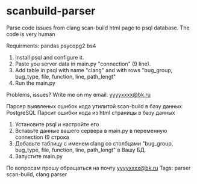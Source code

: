 # scanbuild-parser
Parse code issues from clang scan-build html page to psql database. The code is very human

Requirments:
pandas
psycopg2
bs4

1. Install psql and configure it.
2. Paste you server data in main.py "connection" (9 line).
3. Add table in psql with name "clang" and with rows "bug_group, bug_type, file, function, line, path_lengt"
4. Run the main.py

Problems, issues? Write me on my email: yyyyxxxx@bk.ru

Парсер выявленых ошибок кода утилитой scan-build в базу данных PostgreSQL
Парсит ошибки кода из html страницы в базу данных
1. Установите psql и настройте его
2. Вставьте данные вашего сервера в main.py в переменную connection (9 строка
3. Добавьте таблицу с именем clang со столбцами "bug_group, bug_type, file, function, line, path_lengt" в Вашу БД.
4. Запустите main.py

По вопросам прошу обращаться на почту yyyyxxxx@bk.ru
Tags: parser scan-build, clang parser
